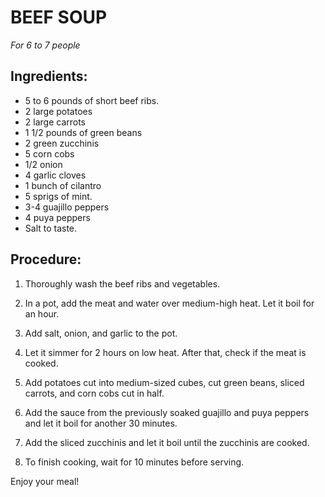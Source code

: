 # BEEF SOUP

*For 6 to 7 people*

## Ingredients:

- 5 to 6 pounds of short beef ribs.
- 2 large potatoes
- 2 large carrots
- 1 1/2 pounds of green beans
- 2 green zucchinis
- 5 corn cobs
- 1/2 onion
- 4 garlic cloves
- 1 bunch of cilantro
- 5 sprigs of mint.
- 3-4 guajillo peppers
- 4 puya peppers
- Salt to taste.

## Procedure:

1. Thoroughly wash the beef ribs and vegetables.

2. In a pot, add the meat and water over medium-high heat. Let it boil for an hour.

3. Add salt, onion, and garlic to the pot.

4. Let it simmer for 2 hours on low heat. After that, check if the meat is cooked.

5. Add potatoes cut into medium-sized cubes, cut green beans, sliced carrots, and corn cobs cut in half.

6. Add the sauce from the previously soaked guajillo and puya peppers and let it boil for another 30 minutes.

7. Add the sliced zucchinis and let it boil until the zucchinis are cooked.

8. To finish cooking, wait for 10 minutes before serving.

Enjoy your meal!

